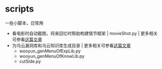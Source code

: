 # scripts
一些小脚本，日常用
* 看电影时自动截图，将来回忆时帮助构建情节框架 | movieShot.py | 更多相关可参看[这篇文章](http://www.cnblogs.com/findneo/p/6978669.html)
* 为乌云漏洞库和乌云知识库生成目录 | 更多相关可参看[这篇文章](http://www.cnblogs.com/findneo/p/6833182.html)
  * wooyun_genMenuOfExpLib.py
  * wooyun_genMenuOfKnowLib.py
  * cutSide.py

